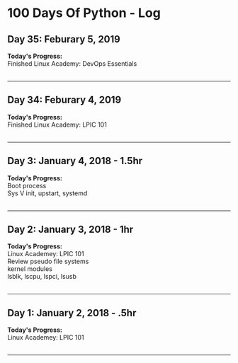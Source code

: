 <!-- 
## Day N: January N, 2018 - Nhr
**Today's Progress:**  
**Thoughts:**  
**Link to work:**  
<br><br>

---
-->

# 100 Days Of Python - Log

## Day 35: Feburary 5, 2019
**Today's Progress:**  
Finished Linux Academy: DevOps Essentials
<br><br>

---
## Day 34: Feburary 4, 2019
**Today's Progress:**  
Finished Linux Academy: LPIC 101
<br><br>

---
## Day 3: January 4, 2018 - 1.5hr
**Today's Progress:**  
Boot process  
Sys V init, upstart, systemd 
<br><br>

---
## Day 2: January 3, 2018 - 1hr
**Today's Progress:**  
Linux Academey: LPIC 101  
Review pseudo file systems  
kernel modules  
lsblk, lscpu, lspci, lsusb
<br><br>

---
## Day 1: January 2, 2018 - .5hr
**Today's Progress:**  
Linux Academey: LPIC 101
<br><br>

---

